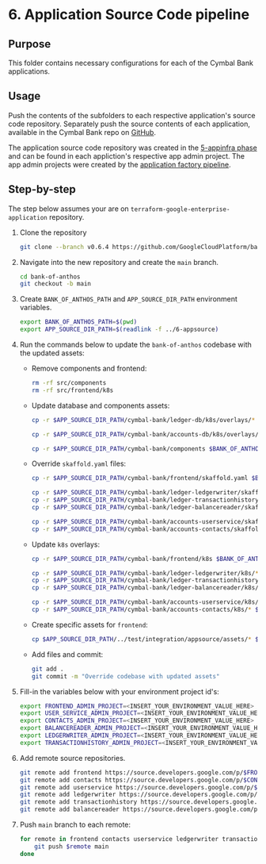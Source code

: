 # 6. Application Source Code pipeline

## Purpose

This folder contains necessary configurations for each of the Cymbal Bank applications.

## Usage

Push the contents of the subfolders to each respective application's source code repository. Separately push the source contents of each application, available in the Cymbal Bank repo on [GitHub](https://github.com/GoogleCloudPlatform/bank-of-anthos/tree/main/src).

The application source code repository was created in the [5-appinfra phase](../5-appinfra/modules/cicd-pipeline/main.tf) and can be found in each appliction's respective app admin project. The app admin projects were created by the [application factory pipeline](../4-factory/modules/app-group-baseline/main.tf).

## Step-by-step

The step below assumes your are on `terraform-google-enterprise-application` repository.

1. Clone the repository

    ```bash
    git clone --branch v0.6.4 https://github.com/GoogleCloudPlatform/bank-of-anthos.git
    ```

1. Navigate into the new repository and create the `main` branch.

    ```bash
    cd bank-of-anthos
    git checkout -b main
    ```

1. Create `BANK_OF_ANTHOS_PATH` and `APP_SOURCE_DIR_PATH` environment variables.

    ```bash
    export BANK_OF_ANTHOS_PATH=$(pwd)
    export APP_SOURCE_DIR_PATH=$(readlink -f ../6-appsource)
    ```

1. Run the commands below to update the `bank-of-anthos` codebase with the updated assets:

    - Remove components and frontend:

        ```bash
        rm -rf src/components
        rm -rf src/frontend/k8s
        ```

    - Update database and components assets:

        ```bash
        cp -r $APP_SOURCE_DIR_PATH/cymbal-bank/ledger-db/k8s/overlays/* $BANK_OF_ANTHOS_PATH/src/ledger/ledger-db/k8s/overlays
        
        cp -r $APP_SOURCE_DIR_PATH/cymbal-bank/accounts-db/k8s/overlays/* $BANK_OF_ANTHOS_PATH/src/accounts/accounts-db/k8s/overlays

        cp -r $APP_SOURCE_DIR_PATH/cymbal-bank/components $BANK_OF_ANTHOS_PATH/src/
        ```

    - Override `skaffold.yaml` files:

        ```bash
        cp -r $APP_SOURCE_DIR_PATH/cymbal-bank/frontend/skaffold.yaml $BANK_OF_ANTHOS_PATH/src/frontend

        cp -r $APP_SOURCE_DIR_PATH/cymbal-bank/ledger-ledgerwriter/skaffold.yaml $BANK_OF_ANTHOS_PATH/src/ledger/ledgerwriter
        cp -r $APP_SOURCE_DIR_PATH/cymbal-bank/ledger-transactionhistory/skaffold.yaml $BANK_OF_ANTHOS_PATH/src/ledger/transactionhistory
        cp -r $APP_SOURCE_DIR_PATH/cymbal-bank/ledger-balancereader/skaffold.yaml $BANK_OF_ANTHOS_PATH/src/ledger/balancereader

        cp -r $APP_SOURCE_DIR_PATH/cymbal-bank/accounts-userservice/skaffold.yaml $BANK_OF_ANTHOS_PATH/src/accounts/userservice
        cp -r $APP_SOURCE_DIR_PATH/cymbal-bank/accounts-contacts/skaffold.yaml $BANK_OF_ANTHOS_PATH/src/accounts/contacts
        ```
    

    
    - Update `k8s` overlays:

        ```bash
        cp -r $APP_SOURCE_DIR_PATH/cymbal-bank/frontend/k8s $BANK_OF_ANTHOS_PATH/src/frontend

        cp -r $APP_SOURCE_DIR_PATH/cymbal-bank/ledger-ledgerwriter/k8s/* $BANK_OF_ANTHOS_PATH/src/ledger/ledgerwriter/k8s
        cp -r $APP_SOURCE_DIR_PATH/cymbal-bank/ledger-transactionhistory/k8s/* $BANK_OF_ANTHOS_PATH/src/ledger/transactionhistory/k8s
        cp -r $APP_SOURCE_DIR_PATH/cymbal-bank/ledger-balancereader/k8s/* $BANK_OF_ANTHOS_PATH/src/ledger/balancereader/k8s

        cp -r $APP_SOURCE_DIR_PATH/cymbal-bank/accounts-userservice/k8s/* $BANK_OF_ANTHOS_PATH/src/accounts/userservice/k8s
        cp -r $APP_SOURCE_DIR_PATH/cymbal-bank/accounts-contacts/k8s/* $BANK_OF_ANTHOS_PATH/src/accounts/contacts/k8s
        ```

    - Create specific assets for `frontend`:

        ```bash
        cp $APP_SOURCE_DIR_PATH/../test/integration/appsource/assets/* $BANK_OF_ANTHOS_PATH/src/frontend/k8s/overlays/development
        ```

    - Add files and commit:

        ``` bash
        git add .
        git commit -m "Override codebase with updated assets"
        ```

1. Fill-in the variables below with your environment project id's:

    ```bash
    export FRONTEND_ADMIN_PROJECT=<INSERT_YOUR_ENVIRONMENT_VALUE_HERE>
    export USER_SERVICE_ADMIN_PROJECT=<INSERT_YOUR_ENVIRONMENT_VALUE_HERE>
    export CONTACTS_ADMIN_PROJECT=<INSERT_YOUR_ENVIRONMENT_VALUE_HERE>
    export BALANCEREADER_ADMIN_PROJECT=<INSERT_YOUR_ENVIRONMENT_VALUE_HERE>
    export LEDGERWRITER_ADMIN_PROJECT=<INSERT_YOUR_ENVIRONMENT_VALUE_HERE>
    export TRANSACTIONHISTORY_ADMIN_PROJECT=<INSERT_YOUR_ENVIRONMENT_VALUE_HERE>
    ```

1. Add remote source repositories.

    ```bash
    git remote add frontend https://source.developers.google.com/p/$FRONTEND_ADMIN_PROJECT/r/eab-cymbal-bank-frontend
    git remote add contacts https://source.developers.google.com/p/$CONTACTS_ADMIN_PROJECT/r/eab-cymbal-bank-accounts-contacts
    git remote add userservice https://source.developers.google.com/p/$USER_SERVICE_ADMIN_PROJECT/r/eab-cymbal-bank-accounts-userservice
    git remote add ledgerwriter https://source.developers.google.com/p/$LEDGERWRITER_ADMIN_PROJECT/r/eab-cymbal-bank-ledger-ledgerwriter
    git remote add transactionhistory https://source.developers.google.com/p/$TRANSACTIONHISTORY_ADMIN_PROJECT/r/eab-cymbal-bank-ledger-transactionhistory
    git remote add balancereader https://source.developers.google.com/p/$BALANCEREADER_ADMIN_PROJECT/r/eab-cymbal-bank-ledger-balancereader
    ```

1. Push `main` branch to each remote:

    ```bash
    for remote in frontend contacts userservice ledgerwriter transactionhistory balancereader; do
        git push $remote main
    done
    ```